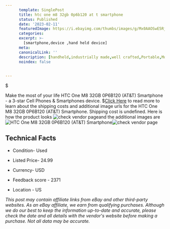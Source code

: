 ```yaml
---
      template: SinglePost
      title: htc one m8 32gb 0p6b120 at t smartphone
      status: Published
      date: '2023-02-11'
      featuredImage: https://i.ebayimg.com/thumbs/images/g/Mx0AAOSwE5Rj4AKB/s-l225.jpg
      categories: 
      excerpt: >-
        [smartphone,device ,hand held device]
      meta:
      canonicalLink: ''
      description: [handheld,industrially made,well crafted,Portable,Mobile,Compact,Convenient,Lightweight,Maneuverable,Man-portable,Miniature,Carriable,Hand-held,Light,Holdable,Transportable,Mobile device,Pocket-sized,On-the-go,Wireless,Cordless,Compact size,Convenient size, smartphone,device ,hand held device]
      noindex: false
      
        
---
```

$

Make the most of your life HTC One M8 32GB 0P6B120 (AT&T) Smartphone - a 3-star Cell Phones & Smartphones device.
$[Click Here](https://www.ebay.com/itm/165924312260?hash=item26a1dc14c4%3Ag%3AMx0AAOSwE5Rj4AKB&amdata=enc%3AAQAHAAAA4DseMWYM4lWaYNGFdJS17VmqtDPLYjVcj6xRj2E83W%2BQaPulJENzVT42oN8R8Fr%2FgsVyCGA6pDmjd%2Fe3qxIRKfq3ejrwQIt7p7Fj2s7mR9X%2BgXJAs22PrpkSVPyNZ31v2pdFMA6f15cv8iUIHnRUatb3CKIC9iDfUqu1b9kGl5gV8qgMYBYvqm0JNsyWUTSOmM6w39yJEo5bdwm3QVxr%2BvKKO7fIQ9WTVxR469sZEFgGhDjADbdWPztBgl%2FbHtn3n6XhryXygWl7uKpUN0UPJbK%2BgRxvqZI1HQ9zhDHczmti&mkevt=1&mkcid=1&mkrid=711-53200-19255-0&campid=%253CePNCampaignId%253E&customid=%253CreferenceId%253E&toolid=10049) to read more to learn about the shipping costs and additional image urls for the HTC One M8 32GB 0P6B120 (AT&T) Smartphone. Shipping cost is undefined. Here is how the product looks ![check vendor page](https://i.ebayimg.com/thumbs/images/g/Mx0AAOSwE5Rj4AKB/s-l225.jpg)and the additional images are![HTC One M8 32GB 0P6B120 (AT&T) Smartphone](https://i.ebayimg.com/images/g/Mx0AAOSwE5Rj4AKB/s-l1600.jpg)![check vendor page](https://origin-galleryplus.ebayimg.com/ws/web/165924312260_2_0_1/225x225.jpg,https://origin-galleryplus.ebayimg.com/ws/web/165924312260_3_0_1/225x225.jpg,https://origin-galleryplus.ebayimg.com/ws/web/165924312260_4_0_1/225x225.jpg,https://origin-galleryplus.ebayimg.com/ws/web/165924312260_5_0_1/225x225.jpg)



 ## Technical Facts 



     
      

 - Condition- Used 


      

 - Listed Price- 24.99 


      

 - Currency- USD 


      

 - Feedback score - 2371 


      

 - Location - US 


      
      

 *_This post may contain affiliate links from eBay and other third-party websites. As an eBay affiliate, we earn from qualifying purchases. Although we do our best to keep the information up-to-date and accurate, please check the date and all details with the vendor's website before making a purchase. Not all data may be accurate._*






